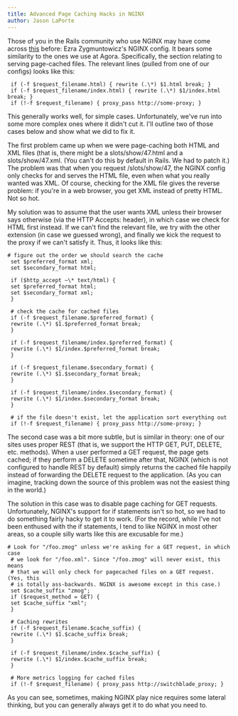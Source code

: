 ```yaml
---
title: Advanced Page Caching Hacks in NGINX
author: Jason LaPorte
---
```

Those of you in the Rails community who use NGINX may have come across [this](http://brainspl.at/nginx.conf.txt) before: Ezra Zygmuntowicz's NGINX config. It bears some similarity to the ones we use at Agora. Specifically, the section relating to serving page-cached files. The relevant lines (pulled from one of our configs) looks like this:

```
 if (-f $request_filename.html) { rewrite (.\*) $1.html break; }
 if (-f $request_filename/index.html) { rewrite (.\*) $1/index.html break; }
 if (!-f $request_filename) { proxy_pass http://some-proxy; }
```

 This generally works well, for simple cases. Unfortunately, we've run into some more complex ones where it didn't cut it. I'll outline two of those cases below and show what we did to fix it.



 The first problem came up when we were page-caching both HTML and XML files (that is, there might be a slots/show/47.html and a slots/show/47.xml. (You can't do this by default in Rails. We had to patch it.) The problem was that when you request /slots/show/47, the NGINX config only checks for and serves the HTML file, even when what you really wanted was XML. Of course, checking for the XML file gives the reverse problem: if you're in a web browser, you get XML instead of pretty HTML. Not so hot.

 My solution was to assume that the user wants XML unless their browser says otherwise (via the HTTP Accepts: header), in which case we check for HTML first instead. If we can't find the relevant file, we try with the other extension (in case we guessed wrong), and finally we kick the request to the proxy if we can't satisfy it. Thus, it looks like this:

```
# figure out the order we should search the cache
 set $preferred_format xml;
 set $secondary_format html;

 if ($http_accept ~\* text/html) {
 set $preferred_format html;
 set $secondary_format xml;
 }

 # check the cache for cached files
 if (-f $request_filename.$preferred_format) {
 rewrite (.\*) $1.$preferred_format break;
 }

 if (-f $request_filename/index.$preferred_format) {
 rewrite (.\*) $1/index.$preferred_format break;
 }

 if (-f $request_filename.$secondary_format) {
 rewrite (.\*) $1.$secondary_format break;
 }

 if (-f $request_filename/index.$secondary_format) {
 rewrite (.\*) $1/index.$secondary_format break;
 }

 # if the file doesn't exist, let the application sort everything out
 if (!-f $request_filename) { proxy_pass http://some-proxy; }
```

 The second case was a bit more subtle, but is similar in theory: one of our sites uses proper REST (that is, we support the HTTP GET, PUT, DELETE, etc. methods). When a user performed a GET request, the page gets cached; if they perform a DELETE sometime after that, NGINX (which is not configured to handle REST by default) simply returns the cached file happily instead of forwarding the DELETE request to the application. (As you can imagine, tracking down the source of this problem was not the easiest thing in the world.)

 The solution in this case was to disable page caching for GET requests. Unfortunately, NGINX's support for if statements isn't so hot, so we had to do something fairly hacky to get it to work. (For the record, while I've not been enthused with the if statements, I tend to like NGINX in most other areas, so a couple silly warts like this are excusable for me.)

```
# Look for "/foo.zmog" unless we're asking for a GET request, in which case
 # we look for "/foo.xml". Since "/foo.zmog" will never exist, this means
 # that we will only check for pagecached files on a GET request. (Yes, this
 # is totally ass-backwards. NGINX is awesome except in this case.)
 set $cache_suffix "zmog";
 if ($request_method = GET) {
 set $cache_suffix "xml";
 }

 # Caching rewrites
 if (-f $request_filename.$cache_suffix) {
 rewrite (.\*) $1.$cache_suffix break;
 }

 if (-f $request_filename/index.$cache_suffix) {
 rewrite (.\*) $1/index.$cache_suffix break;
 }

 # More metrics logging for cached files
 if (!-f $request_filename) { proxy_pass http://switchblade_proxy; }
```

 As you can see, sometimes, making NGINX play nice requires some lateral thinking, but you can generally always get it to do what you need to.
